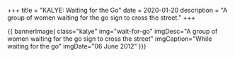 +++
title = "KALYE: Waiting for the Go"
date = 2020-01-20
description = "A group of women waiting for the go sign to cross the street."
+++

{{ bannerImage(
    class="kalye"
    img="wait-for-go"
    imgDesc="A group of women waiting for the go sign to cross the street"
    imgCaption="While waiting for the go"
    imgDate="06 June 2012"
)}}